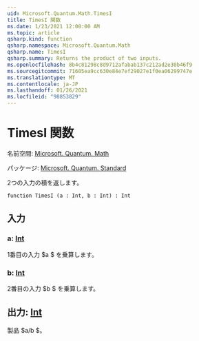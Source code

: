 ```yaml
---
uid: Microsoft.Quantum.Math.TimesI
title: TimesI 関数
ms.date: 1/23/2021 12:00:00 AM
ms.topic: article
qsharp.kind: function
qsharp.namespace: Microsoft.Quantum.Math
qsharp.name: TimesI
qsharp.summary: Returns the product of two inputs.
ms.openlocfilehash: 8b4c81298c8d9712afabab137c212ad2e30b46f9
ms.sourcegitcommit: 71605ea9cc630e84e7ef29027e1f0ea06299747e
ms.translationtype: MT
ms.contentlocale: ja-JP
ms.lasthandoff: 01/26/2021
ms.locfileid: "98853829"
---
```

# <a name="timesi-function"></a>TimesI 関数

名前空間: [Microsoft. Quantum. Math](xref:Microsoft.Quantum.Math)

パッケージ: [Microsoft. Quantum. Standard](https://nuget.org/packages/Microsoft.Quantum.Standard)


2つの入力の積を返します。

```qsharp
function TimesI (a : Int, b : Int) : Int
```


## <a name="input"></a>入力

### <a name="a--int"></a>a: [Int](xref:microsoft.quantum.lang-ref.int)

1番目の入力 $a $ を乗算します。


### <a name="b--int"></a>b: [Int](xref:microsoft.quantum.lang-ref.int)

2番目の入力 $b $ を乗算します。



## <a name="output--int"></a>出力: [Int](xref:microsoft.quantum.lang-ref.int)

製品 $a/b $。
